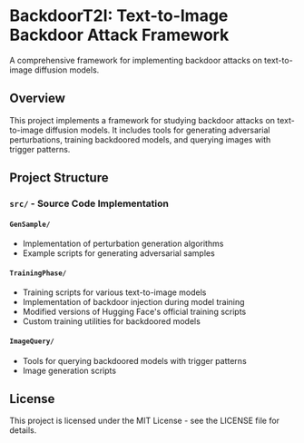 # BackdoorT2I: Text-to-Image Backdoor Attack Framework

A comprehensive framework for implementing backdoor attacks on text-to-image diffusion models.

## Overview

This project implements a framework for studying backdoor attacks on text-to-image diffusion models. It includes tools for generating adversarial perturbations, training backdoored models, and querying images with trigger patterns.

## Project Structure

### `src/` - Source Code Implementation

#### `GenSample/`
- Implementation of perturbation generation algorithms
- Example scripts for generating adversarial samples

#### `TrainingPhase/`
- Training scripts for various text-to-image models
- Implementation of backdoor injection during model training
- Modified versions of Hugging Face's official training scripts
- Custom training utilities for backdoored models

#### `ImageQuery/`
- Tools for querying backdoored models with trigger patterns
- Image generation scripts




## License

This project is licensed under the MIT License - see the LICENSE file for details.